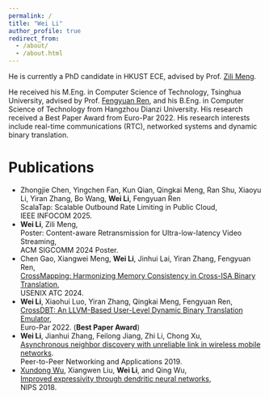 ```yaml
---
permalink: /
title: "Wei Li"
author_profile: true
redirect_from: 
  - /about/
  - /about.html
---
```


He is currently a PhD candidate in HKUST ECE, advised by Prof. [Zili Meng](https://zilimeng.com/).

He received his M.Eng. in Computer Science of Technology, Tsinghua University, advised by Prof. [Fengyuan Ren](https://nns.cs.tsinghua.edu.cn/personal/renfy/renfy.html), and his B.Eng. in Computer Science of Technology from Hangzhou Dianzi University. His research received a Best Paper Award from Euro-Par 2022. His research interests include real-time communications (RTC), networked systems and dynamic binary translation.

Publications
======
* Zhongjie Chen, Yingchen Fan, Kun Qian, Qingkai Meng, Ran Shu, Xiaoyu Li, Yiran Zhang, Bo Wang, **Wei Li**, Fengyuan Ren  
ScalaTap: Scalable Outbound Rate Limiting in Public Cloud,  
IEEE INFOCOM 2025.
* **Wei Li**, Zili Meng,  
Poster: Content-aware Retransmission for Ultra-low-latency Video Streaming,  
ACM SIGCOMM 2024 Poster.
* Chen Gao, Xiangwei Meng, **Wei Li**, Jinhui Lai, Yiran Zhang, Fengyuan Ren,  
[CrossMapping: Harmonizing Memory Consistency in Cross-ISA Binary Translation](https://www.usenix.org/conference/atc24/presentation/gao-chen),  
USENIX ATC 2024.
* **Wei Li**, Xiaohui Luo, Yiran Zhang, Qingkai Meng, Fengyuan Ren,  
[CrossDBT: An LLVM-Based User-Level Dynamic Binary Translation Emulator](https://link.springer.com/chapter/10.1007/978-3-031-12597-3_1),  
Euro-Par 2022. (**Best Paper Award**)
* **Wei Li**, Jianhui Zhang, Feilong Jiang, Zhi Li, Chong Xu,  
[Asynchronous neighbor discovery with unreliable link in wireless mobile networks](https://link.springer.com/article/10.1007/s12083-018-0672-y).  
Peer-to-Peer Networking and Applications 2019.
* [Xundong Wu](https://scholar.google.com/citations?hl=zh-CN&user=IJ-S8dMAAAAJ), Xiangwen Liu, **Wei Li**, and Qing Wu,  
[Improved expressivity through dendritic neural networks](https://papers.nips.cc/paper_files/paper/2018/hash/e32c51ad39723ee92b285b362c916ca7-Abstract.html),  
NIPS 2018.